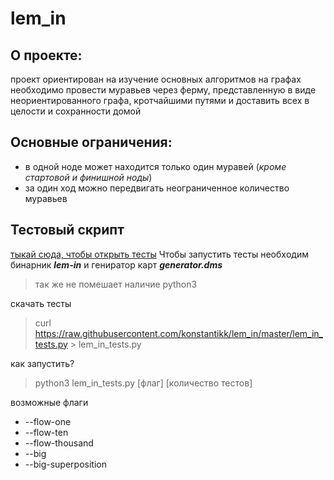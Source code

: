 # lem_in
## О проекте:
 проект ориентирован на изучение основных алгоритмов на графах 
необходимо провести муравьев через ферму,
представленную в виде неориентированного графа,
кротчайшими путями и доставить всех в целости и сохранности домой


## Основные ограничения:
- в одной ноде может находится только один муравей (*кроме стартовой и финишной ноды*)
- за один ход можно передвигать неограниченное количество муравьев

## Тестовый скрипт 
[тыкай сюда, чтобы открыть тесты](https://github.com/konstantikk/lem_in/blob/master/lem_in_tests.py)
Чтобы запустить тесты необхoдим бинарник ***lem-in*** и гениратор карт ***generator.dms***

> так же не помешает наличие python3

скачать тесты

> curl  https://raw.githubusercontent.com/konstantikk/lem_in/master/lem_in_tests.py > lem_in_tests.py

как запустить?

> python3 lem_in_tests.py [флаг] [количество тестов]

возможные флаги
- --flow-one
- --flow-ten
- --flow-thousand
- --big
- --big-superposition

